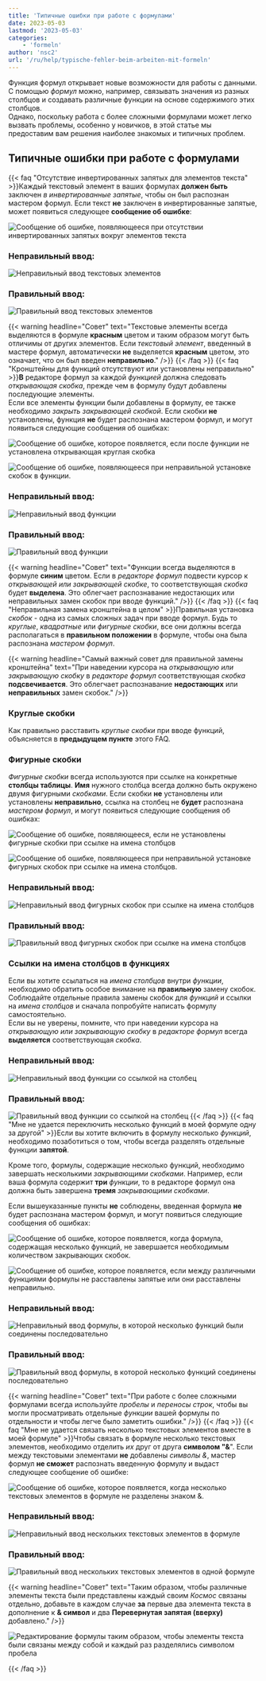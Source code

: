 ```yaml
---
title: 'Типичные ошибки при работе с формулами'
date: 2023-05-03
lastmod: '2023-05-03'
categories:
    - 'formeln'
author: 'nsc2'
url: '/ru/help/typische-fehler-beim-arbeiten-mit-formeln'
---
```


Функция формул открывает новые возможности для работы с данными. С помощью _формул_ можно, например, связывать значения из разных столбцов и создавать различные функции на основе содержимого этих столбцов.  
Однако, поскольку работа с более сложными формулами может легко вызвать проблемы, особенно у новичков, в этой статье мы предоставим вам решения наиболее знакомых и типичных проблем.

## Типичные ошибки при работе с формулами

{{< faq "Отсутствие инвертированных запятых для элементов текста" >}}Каждый текстовый элемент в ваших формулах **должен быть** заключен _в инвертированные запятые_, чтобы он был распознан мастером формул. Если текст **не** заключен в инвертированные запятые, может появиться следующее **сообщение об ошибке**:

![Сообщение об ошибке, появляющееся при отсутствии инвертированных запятых вокруг элементов текста](images/Fehlermeldung-fehlende-Anfuehrungszeichen-bei-Textelementen.png)

### Неправильный ввод:

![Неправильный ввод текстовых элементов](images/fehlerhafte-eingabe-anfuehrungszeichen.png)

### Правильный ввод:

![Правильный ввод текстовых элементов](images/richtige-eingabe-anfuehrungszeichen.png)

{{< warning  headline="Совет"  text="Текстовые элементы всегда выделяются в формуле **красным** цветом и таким образом могут быть отличимы от других элементов. Если _текстовый элемент_, введенный в мастере формул, автоматически **не** выделяется **красным** цветом, это означает, что он был введен **неправильно**." />}}
{{< /faq >}}
{{< faq "Кронштейны для функций отсутствуют или установлены неправильно" >}}**В** редакторе формул за каждой _функцией_ должна следовать _открывающая скобка_, прежде чем в формулу будут добавлены последующие элементы.  
Если все элементы функции были добавлены в формулу, ее также необходимо _закрыть закрывающей скобкой_. Если скобки **не** установлены, функция **не** будет распознана мастером формул, и могут появиться следующие сообщения об ошибках:

![Сообщение об ошибке, которое появляется, если после функции не установлена открывающая круглая скобка](images/Fehlermeldung-bei-fehlender-Klammer-nach-einer-Funktion.png)

![Сообщение об ошибке, появляющееся при неправильной установке скобок в функции.](images/fehlermeldung-klammern-bei-funktion-falsch-gesetzt.png)

### Неправильный ввод:

![Неправильный ввод функции](images/fehlerhafte-eingabe-funktion-1.png)

### Правильный ввод:

![Правильный ввод функции](images/korrekte-eingabe-funktion-1.png)

{{< warning  headline="Совет"  text="Функции всегда выделяются в формуле **синим** цветом. Если в _редакторе формул_ подвести курсор к _открывающей или закрывающей скобке_, то соответствующая _скобка_ будет **выделена**. Это облегчает распознавание недостающих или неправильных замен скобок при вводе функций." />}}
{{< /faq >}}
{{< faq "Неправильная замена кронштейна в целом" >}}Правильная установка _скобок_ - одна из самых сложных задач при вводе формул. Будь то _круглые_, _квадратные_ или _фигурные_ _скобки_, все они должны всегда располагаться в **правильном положении** в формуле, чтобы она была распознана _мастером формул_.

{{< warning  headline="Самый важный совет для правильной замены кронштейна"  text="При наведении курсора на _открывающую или закрывающую скобку_ в _редакторе формул_ соответствующая _скобка_ **подсвечивается**. Это облегчает распознавание **недостающих** или **неправильных** замен скобок." />}}

### Круглые скобки

Как правильно расставить _круглые скобки_ при вводе функций, объясняется в **предыдущем пункте** этого FAQ.

### Фигурные скобки

_Фигурные скобки_ всегда используются при ссылке на конкретные **столбцы таблицы**. **Имя** нужного столбца всегда должно быть окружено двумя фигурными _скобками_. Если скобки **не** установлены или установлены **неправильно**, ссылка на столбец не **будет** распознана _мастером формул_, и могут появиться следующие сообщения об ошибках:

![Сообщение об ошибке, появляющееся, если не установлены фигурные скобки при ссылке на имена столбцов](images/fehlermeldung-keine-geschweiften-klammern.png)

![Сообщение об ошибке, появляющееся при неправильной установке фигурных скобок при ссылке на имена столбцов.](images/fehlermeldung-geschweifte-klammern-falsch-gesetzt-1.png)

### Неправильный ввод:

![Неправильный ввод фигурных скобок при ссылке на имена столбцов](images/fehlerhafte-eingabe-geschweifte-klammern-1.png)

### Правильный ввод:

![Правильный ввод фигурных скобок при ссылке на имена столбцов](images/korrekte-eingabe.geschweifte-klammern.png)

### Ссылки на имена столбцов в функциях

Если вы хотите ссылаться на _имена столбцов_ внутри _функции_, необходимо обратить особое внимание на **правильную** замену скобок. Соблюдайте отдельные правила замены скобок для _функций_ и ссылки на _имена столбцов_ и сначала попробуйте написать формулу самостоятельно.  
Если вы не уверены, помните, что при наведении курсора на _открывающую или закрывающую_ _скобку_ в _редакторе формул_ всегда **выделяется** соответствующая _скобка_.

### Неправильный ввод:

![Неправильный ввод функции со ссылкой на столбец](images/fehlerhafte-eingabe-einer-funktion-mit-spaltenverweis.png)

### Правильный ввод:

![Правильный ввод функции со ссылкой на столбец](images/korrekte-eingabe-einer-funktion-mit-spaltenverweis.png)
{{< /faq >}}
{{< faq "Мне не удается переключить несколько функций в моей формуле одну за другой" >}}Если вы хотите включить в формулу несколько _функций_, необходимо позаботиться о том, чтобы всегда разделять отдельные функции **запятой**.

Кроме того, формулы, содержащие несколько функций, необходимо завершать несколькими _закрывающими скобками_. Например, если ваша формула содержит **три** _функции_, то в редакторе формул она должна быть завершена **тремя** _закрывающими скобками_.

Если вышеуказанные пункты **не** соблюдены, введенная формула **не** будет распознана мастером формул, и могут появиться следующие сообщения об ошибках:

![Сообщение об ошибке, которое появляется, когда формула, содержащая несколько функций, не завершается необходимым количеством закрывающих скобок.](images/fehlermeldung-zu-weinge-klammern-am-ende-der-formel.png)

![Сообщение об ошибке, которое появляется, если между различными функциями формулы не расставлены запятые или они расставлены неправильно.](images/fehlermeldung-falsche-kommasetzung.png)

### Неправильный ввод:

![Неправильный ввод формулы, в которой несколько функций были соединены последовательно ](images/fehlerhafte-eingabe-einer-formel-mit-mehreren-funktionen.png)

### Правильный ввод:

![Правильный ввод формулы, в которой несколько функций соединены последовательно ](images/korrekte-eingabe-formel-mit-mehreren-funktionen.png)

{{< warning  headline="Совет"  text="При работе с более сложными формулами всегда используйте _пробелы_ и _переносы строк_, чтобы вы могли просматривать отдельные _функции_ вашей формулы по отдельности и чтобы легче было заметить ошибки." />}}
{{< /faq >}}
{{< faq "Мне не удается связать несколько текстовых элементов вместе в моей формуле" >}}Чтобы связать в формуле несколько текстовых элементов, необходимо отделить _их_ друг от друга **символом "&**". Если между текстовыми элементами **не** добавлены _символы &_, мастер формул **не сможет** распознать введенную формулу и выдаст следующее сообщение об ошибке:

![Сообщение об ошибке, которое появляется, когда несколько текстовых элементов в формуле не разделены знаком &.](images/Fehlermeldung-bei-fehlendenen-zwischen-Textelementen.png)

### Неправильный ввод:

![Неправильный ввод нескольких текстовых элементов в формуле](images/fehlerhafte-Eingabe-mehrere-Textelemente.png)

### Правильный ввод:

![Правильный ввод нескольких текстовых элементов в одной формуле](images/korrekte-Eingabe-mehrere-Textelemente.png)

{{< warning headline="Совет" text="Таким образом, чтобы различные элементы текста были представлены каждый своим _Космос_ связаны отдельно, добавьте в каждом случае **за** первые два элемента текста в дополнение к **& символ** и два **Перевернутая запятая (вверху)** добавлено." />}}

![Редактирование формулы таким образом, чтобы элементы текста были связаны между собой и каждый раз разделялись символом пробела](images/Leerzeichen-zwischen-Textelementen.png)

{{< /faq >}}

